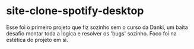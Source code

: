 # site-clone-spotify-desktop
Esse foi o primeiro projeto que fiz sozinho sem o curso da Danki, um baita desafio montar toda a logica e resolver os 'bugs' sozinho. Foco foi na estética do projeto em si.
